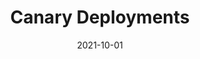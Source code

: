 ---
title: "Canary Deployments"
linkTitle: "Canary Deployments"
date: 2021-10-01
type: docs
weight: 7
---